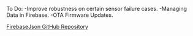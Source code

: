 To Do:
-Improve robustness on certain sensor failure cases.
-Managing Data in Firebase.
-OTA Firmware Updates.

[FirebaseJson GitHub Repository](https://github.com/mobizt/FirebaseJson)




